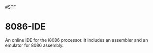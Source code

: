 #STF
# 8086-IDE
An online IDE for the i8086 processor. It includes an assembler and an emulator for 8086 assembly.

